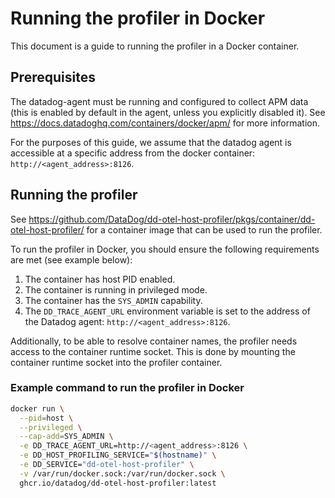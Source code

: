 # Running the profiler in Docker

This document is a guide to running the profiler in a Docker container.

## Prerequisites

The datadog-agent must be running and configured to collect APM data (this is enabled by default in the agent, unless you explicitly disabled it). See https://docs.datadoghq.com/containers/docker/apm/ for more information.

For the purposes of this guide, we assume that the datadog agent is accessible at a specific address from the docker container: `http://<agent_address>:8126`.

## Running the profiler

See https://github.com/DataDog/dd-otel-host-profiler/pkgs/container/dd-otel-host-profiler/ for a container image that can be used to run the profiler.

To run the profiler in Docker, you should ensure the following requirements are met (see example below):
1. The container has host PID enabled.
2. The container is running in privileged mode.
3. The container has the `SYS_ADMIN` capability.
4. The `DD_TRACE_AGENT_URL` environment variable is set to the address of the Datadog agent: `http://<agent_address>:8126`.

Additionally, to be able to resolve container names, the profiler needs access to the container runtime socket. This is done by mounting the container runtime socket into the profiler container.

### Example command to run the profiler in Docker

```bash
docker run \
  --pid=host \
  --privileged \
  --cap-add=SYS_ADMIN \
  -e DD_TRACE_AGENT_URL=http://<agent_address>:8126 \
  -e DD_HOST_PROFILING_SERVICE="$(hostname)" \
  -e DD_SERVICE="dd-otel-host-profiler" \
  -v /var/run/docker.sock:/var/run/docker.sock \
  ghcr.io/datadog/dd-otel-host-profiler:latest
```
